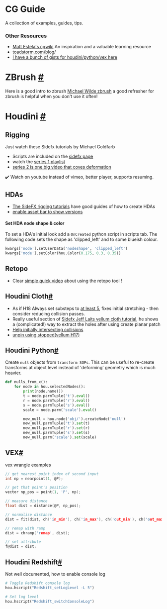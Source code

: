 # CG Guide
A collection of examples, guides, tips.

### Other Resources
  - [Matt Estela's cgwiki](http://www.tokeru.com/cgwiki/?title=Houdini) An inspiration and a valuable learning resource
  - [toadstorm.com/blog/](https://www.toadstorm.com/blog/)
  - [I have a bunch of gists for houdini/python/vex here](https://gist.github.com/simonreeves)

# ZBrush [#](#zbrush)
Here is a good intro to zbrush [Michael Wilde zbrush](https://www.youtube.com/watch?v=SKvPIkND1yI) a good refresher for zbrush is helpful when you don't use it often!


# Houdini [#](#houdini)

## Rigging
Just watch these Sidefx tutorials by Michael Goldfarb
 - Scripts are included on the [sidefx page](https://www.sidefx.com/tutorials/rigging-series-01-hda-spine/)
 - watch the [series 1 playlist](https://www.youtube.com/playlist?list=PLXNFA1EysfYkxrb8DlW05gBi1LOZKBbHS)
 - [series 2 is one big video that coves deformation](https://www.youtube.com/watch?v=vinCWv20Ib4) 

:heavy_check_mark: Watch on youtube instead of vimeo, better player, supports resuming.


## HDAs
 - [The SideFX rigging tutorials](https://www.youtube.com/playlist?list=PLXNFA1EysfYkxrb8DlW05gBi1LOZKBbHS) have good guides of how to create HDAs
 - [enable asset bar to show versions](https://youtu.be/jxpb36URQ9M?t=471)

#### Set HDA node shape & color
To set a HDA's initial look add a `OnCreated` python script in scripts tab. The following code sets the shape as 'clipped_left' and to some blueish colour.

```python
kwargs['node'].setUserData('nodeshape', 'clipped_left')
kwargs['node'].setColor(hou.Color(0.175, 0.3, 0.35))
```

## Retopo
 - Clear [simple quick video](https://www.youtube.com/watch?v=yAF3HtIFiVc) about using the retopo tool !
 
 
## Houdini Cloth[#](#houdini-cloth)
 - As if H18 Always set substeps to [at least 5](https://youtu.be/1ztATWCOwn8?t=94), fixes initial stretching - then consider reducing collision passes.
 - Really useful section of [Sidefx Jeff Laits vellum cloth tutorial](
https://youtu.be/4nC-L19400I?t=12200), he shows a (complicated!) way to extract the holes after using create planar patch
 - [Help initially intersecting collisions](https://youtu.be/4nC-L19400I?t=2344)
 - [unpin using stopped(vellum H17)](https://youtu.be/NwabG-znu9Y?t=3113)

## Houdini Python[#](#houdini-python)
Create `null` objects from `transform SOPs`.
This can be useful to re-create transforms at object level instead of 'deforming' geometry which is much heavier.

```python
def nulls_from_x():
    for node in hou.selectedNodes():
        print(node.name())
        t = node.parmTuple('t').eval()
        r = node.parmTuple('r').eval()
        s = node.parmTuple('s').eval()
        scale = node.parm('scale').eval()

        new_null = hou.node('obj/').createNode('null')
        new_null.parmTuple('t').set(t)
        new_null.parmTuple('r').set(r)
        new_null.parmTuple('s').set(s)
        new_null.parm('scale').set(scale)
```

## VEX[#](#vex)
vex wrangle examples
```c
// get nearest point index of second input
int np = nearpoint(1, @P);

// get that point's position
vector np_pos = point(1, 'P', np);

// measure distance
float dist = distance(@P, np_pos);

// normalise distance
dist = fit(dist, ch('in_min'), ch('in_max'), ch('out_min'), ch('out_max'));

// remap with ramp
dist = chramp('remap', dist);

// set attribute
f@dist = dist;
```

## Houdini Redshift[#](#houdini-redshift)
Not well documented, how to enable console log
```python
# Toggle Redshift console log
hou.hscript("Redshift_setLogLevel -L 5")

# Set log level
hou.hscript("Redshift_switchConsoleLog")
```
